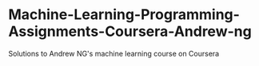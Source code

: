 # Machine-Learning-Programming-Assignments-Coursera-Andrew-ng
Solutions to Andrew NG's machine learning course on Coursera
